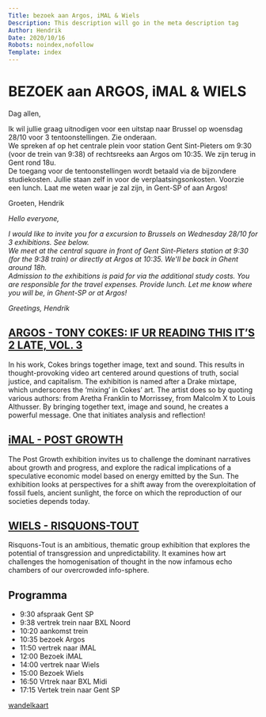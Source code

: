 ```yaml
---
Title: bezoek aan Argos, iMAL & Wiels
Description: This description will go in the meta description tag
Author: Hendrik 
Date: 2020/10/16
Robots: noindex,nofollow
Template: index
---
```


# BEZOEK aan ARGOS, iMAL & WIELS

Dag allen,

Ik wil jullie graag uitnodigen voor een uitstap naar Brussel op woensdag 28/10 voor 3 tentoonstellingen. Zie onderaan.  
We spreken af op het centrale plein voor station Gent Sint-Pieters om 9:30 (voor de trein van 9:38) of rechtsreeks aan Argos om 10:35. We zijn terug in Gent rond 18u.    
De toegang voor de tentoonstellingen wordt betaald via de bijzondere studiekosten. Jullie staan zelf in voor de verplaatsingsonkosten. Voorzie een lunch. 
Laat me weten waar je zal zijn, in Gent-SP of aan Argos!

Groeten,
Hendrik

*Hello everyone,*

*I would like to invite you for a excursion to Brussels on Wednesday 28/10 for 3 exhibitions. See below.  
We meet at the central square in front of Gent Sint-Pieters station at 9:30 (for the 9:38 train) or directly at Argos at 10:35. We'll be back in Ghent around 18h.      
Admission to the exhibitions is paid for via the additional study costs. You are responsible for the travel expenses. Provide lunch. 
Let me know where you will be, in Ghent-SP or at Argos!*

*Greetings,*
*Hendrik*

## [ARGOS - TONY COKES: IF UR READING THIS IT’S 2 LATE, VOL. 3](https://www.argosarts.org/event/tony-cokes-if-ur-reading-this-its-2-late-vol-3)
In his work, Cokes brings together image, text and sound. This results in thought-provoking video art centered around questions of truth, social justice, and capitalism. The exhibition is named after a Drake mixtape, which underscores the ‘mixing’ in Cokes’ art. The artist does so by quoting various authors: from Aretha Franklin to Morrissey, from Malcolm X to Louis Althusser. By bringing together text, image and sound, he creates a powerful message. One that initiates analysis and reflection!

## [iMAL - POST GROWTH](https://www.imal.org/en/events/post-growth)
The Post Growth exhibition invites us to challenge the dominant narratives about growth and progress, and explore the radical implications of a speculative economic model based on energy emitted by the Sun. The exhibition looks at perspectives for a shift away from the overexploitation of fossil fuels, ancient sunlight, the force on which the reproduction of our societies depends today.

## [WIELS - RISQUONS-TOUT](https://www.wiels.org/en/exhibitions/risquons-tout)
Risquons-Tout is an ambitious, thematic group exhibition that explores the potential of transgression and unpredictability. It examines how art challenges the homogenisation of thought in the now infamous echo chambers of our overcrowded info-sphere.

## Programma
* 9:30 afspraak Gent SP
* 9:38 vertrek trein naar BXL Noord
* 10:20 aankomst trein
* 10:35 bezoek Argos
* 11:50 vertrek naar iMAL
* 12:00 Bezoek iMAL
* 14:00 vertrek naar Wiels
* 15:00 Bezoek Wiels
* 16:50 Vrtrek naar BXL Midi 
* 17:15 Vertek trein naar Gent SP

[wandelkaart](https://www.google.be/maps/dir/Brussel+Noordstation,+Rue+du+Progr%C3%A8s+76%2F80,+1030+Schaerbeek/Rue+du+Chantier+13,+1000+Bruxelles/iMAL,+Center+for+digital+cultures+and+technology,+Quai+des+Charbonnages,+Sint-Jans-Molenbeek/WIELS,+Avenue+Van+Volxem,+Forest/Midi+Station,+Place+Victor+Horta,+Saint-Gilles,+Brussels/@50.8427049,4.3080424,13z/data=!4m32!4m31!1m5!1m1!1s0x47c3c39d7931691f:0xaddd4b90f30563c1!2m2!1d4.3601396!2d50.8604558!1m5!1m1!1s0x47c3c38510519381:0xbe36411abce170cf!2m2!1d4.3496322!2d50.856632!1m5!1m1!1s0x47c3c38eae3db3fb:0x8c8bb7a644adb064!2m2!1d4.3420642!2d50.8547559!1m5!1m1!1s0x47c3c43efa9a6b1b:0x5a0664729ebb911a!2m2!1d4.325984!2d50.8243939!1m5!1m1!1s0x47c3c5d10d94e68f:0x4805682a7d9d68cb!2m2!1d4.3337802!2d50.8364438!3e2)
 
